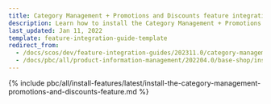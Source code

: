```yaml
---
title: Category Management + Promotions and Discounts feature integration
description: Learn how to install the Category Management + Promotions and discounts feature in to your Spryker Cloud Commerce OS project.
last_updated: Jan 11, 2022
template: feature-integration-guide-template
redirect_from:
  - /docs/scos/dev/feature-integration-guides/202311.0/category-management-promotions-and-discounts-feature-integration.html
  - /docs/pbc/all/product-information-management/202204.0/base-shop/install-and-upgrade/install-features/install-the-category-management-promotions-and-discounts-feature.html
---
```

{% include pbc/all/install-features/latest/install-the-category-management-promotions-and-discounts-feature.md %} <!-- To edit, see /_includes/pbc/all/install-features/202311.0/install-the-category-management-promotions-and-discounts-feature.md -->
